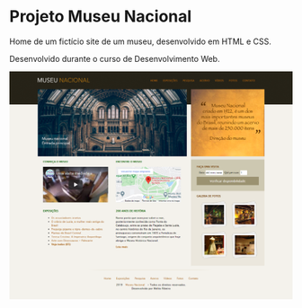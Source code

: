 # Projeto Museu Nacional
 Home de um fictício site de um museu, desenvolvido em HTML e CSS.

 Desenvolvido durante o curso de Desenvolvimento Web.

<img src="museu-home.png">